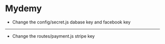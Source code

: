 # Mydemy
* Change the config/secret.js dabase key and facebook key
---
* Change the routes/payment.js stripe key
